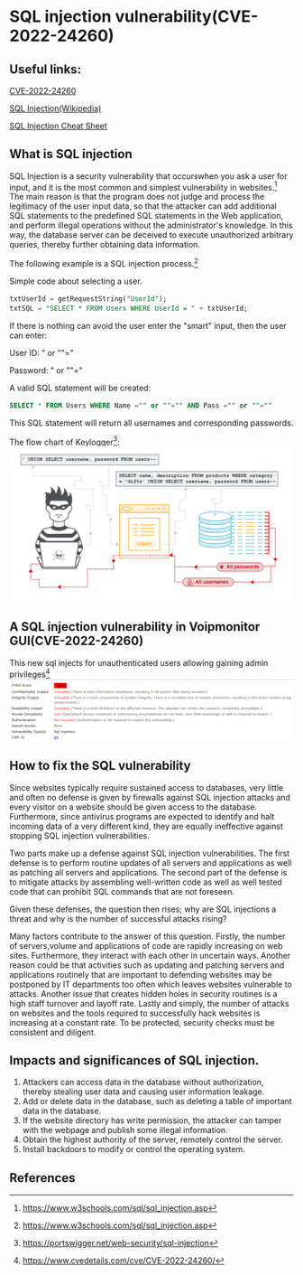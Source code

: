 # SQL injection vulnerability(CVE-2022-24260)
## Useful links:
[CVE-2022-24260](https://www.cvedetails.com/cve/CVE-2022-24260/)

[SQL Injection(Wikipedia)](https://en.wikipedia.org/wiki/SQL_injection)

[SQL Injection Cheat Sheet](https://www.invicti.com/blog/web-security/sql-injection-cheat-sheet/)

## What is SQL injection
SQL Injection is a security vulnerability that occurswhen you ask a user for input, and it is the most common and simplest vulnerability in websites.[^1] The main reason is that the program does not judge and process the legitimacy of the user input data, so that the attacker can add additional SQL statements to the predefined SQL statements in the Web application, and perform illegal operations without the administrator's knowledge. In this way, the database server can be deceived to execute unauthorized arbitrary queries, thereby further obtaining data information.

The following example is a SQL injection process.[^1]

Simple code about selecting a user.
```SQL
txtUserId = getRequestString("UserId");
txtSQL = "SELECT * FROM Users WHERE UserId = " + txtUserId;
```
If there is nothing can avoid the user enter the "smart" input, then the user can enter: 

User ID: " or ""="

Password: " or ""="

A valid SQL statement will be created:
```SQL
SELECT * FROM Users WHERE Name ="" or ""="" AND Pass ="" or ""=""
```
This SQL statement will return all usernames and corresponding passwords.

The flow chart of Keylogger[^2]:
![alt text](https://github.com/Fashion-Man/ECE-9609-9069/blob/319bc06d23bd3e178305e3984bd1e1eda1ad9d09/sql%20flowchart.png)

## A SQL injection vulnerability in Voipmonitor GUI(CVE-2022-24260)
This new sql injects for unauthenticated users allowing gaining admin privileges[^3]
![alt text](https://github.com/Fashion-Man/ECE-9609-9069/blob/2096952ca2904c53f01479636923d7ca39375454/cvss.png)

## How to fix the SQL vulnerability
Since websites typically require sustained access to databases, very little and often no defense is given by firewalls against SQL injection attacks and every visitor on a website should be given access to the database. Furthermore, since antivirus programs are expected to identify and halt incoming data of a very different kind, they are equally ineffective against stopping SQL injection vulnerabilities. 

Two parts make up a defense against SQL injection vulnerabilities. The first defense is to perform routine updates of all servers and applications as well as patching all servers and applications. The second part of the defense is to mitigate attacks by assembling well-written code as well as well tested code that can prohibit SQL commands that are not foreseen.  

Given these defenses, the question then rises; why are SQL injections a threat and why is the number of successful attacks rising?

Many factors contribute to the answer of this question. 
Firstly, the number of servers,volume and applications of code are rapidly increasing on web sites. Furthermore, they interact with each other in uncertain ways. Another reason could be that activities such as updating and patching servers and applications routinely that are important to defending websites may be postponed by IT departments too often which leaves websites vulnerable to attacks. Another issue that creates hidden holes in security routines is a high staff turnover and layoff rate. Lastly and simply, the number of attacks on websites and the tools required to successfully hack websites is increasing at a constant rate. To be protected, security checks must be consistent and diligent. 

## Impacts and significances of SQL injection. 
1. Attackers can access data in the database without authorization, thereby stealing user data and causing user information leakage.
2. Add or delete data in the database, such as deleting a table of important data in the database.
3. If the website directory has write permission, the attacker can tamper with the webpage and publish some illegal information.
4. Obtain the highest authority of the server, remotely control the server.
5. Install backdoors to modify or control the operating system.

## References
[^1]: https://www.w3schools.com/sql/sql_injection.asp
[^2]: https://portswigger.net/web-security/sql-injection
[^3]: https://www.cvedetails.com/cve/CVE-2022-24260/
